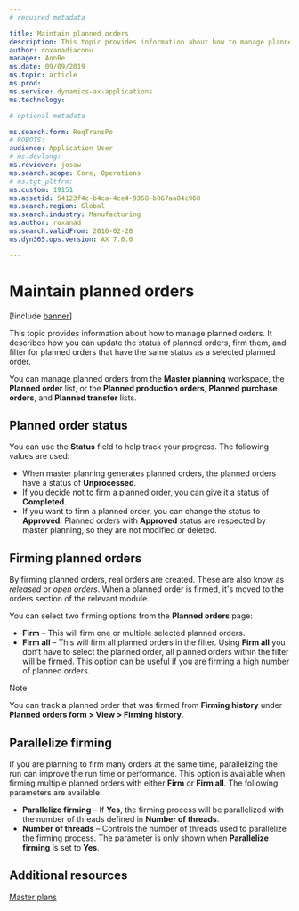 ```yaml
---
# required metadata

title: Maintain planned orders
description: This topic provides information about how to manage planned orders. It describes how you can update the status of planned orders, firm them, and filter for planned orders that have the same status as a selected planned order.
author: roxanadiaconu
manager: AnnBe
ms.date: 09/09/2019
ms.topic: article
ms.prod: 
ms.service: dynamics-ax-applications
ms.technology: 

# optional metadata

ms.search.form: ReqTransPo
# ROBOTS: 
audience: Application User
# ms.devlang: 
ms.reviewer: josaw
ms.search.scope: Core, Operations
# ms.tgt_pltfrm: 
ms.custom: 19151
ms.assetid: 54123f4c-b4ca-4ce4-9358-b067aa04c968
ms.search.region: Global
ms.search.industry: Manufacturing
ms.author: roxanad
ms.search.validFrom: 2016-02-28
ms.dyn365.ops.version: AX 7.0.0

---
```


# Maintain planned orders

[!include [banner](../includes/banner.md)]

This topic provides information about how to manage planned orders. It describes how you can update the status of planned orders, firm them, and filter for planned orders that have the same status as a selected planned order.

You can manage planned orders from the **Master planning** workspace, the **Planned order** list, or the **Planned production orders**, **Planned purchase orders**, and **Planned transfer** lists. 

## Planned order status
You can use the **Status** field to help track your progress. The following values are used:

-   When master planning generates planned orders, the planned orders have a status of **Unprocessed**.
-   If you decide not to firm a planned order, you can give it a status of **Completed**.
-   If you want to firm a planned order, you can change the status to **Approved**. Planned orders with **Approved** status are respected by master planning, so they are not modified or deleted. 

## Firming planned orders 
By firming planned orders, real orders are created. These are also know as *released* or *open orders*. When a planned order is firmed, it's moved to the orders section of the relevant module.

You can select two firming options from the **Planned orders** page:

-   **Firm** – This will firm one or multiple selected planned orders.
-   **Firm all** – This will firm all planned orders in the filter. Using **Firm all** you don’t have to select the planned order, all planned orders within the filter will be firmed. This option can be useful if you are firming a high number of planned orders.

> [!NOTE]
> You can track a planned order that was firmed from **Firming history** under **Planned orders form > View > Firming history**.

## Parallelize firming
If you are planning to firm many orders at the same time, parallelizing the run can improve the run time or performance. This option is available when firming multiple planned orders with either **Firm** or **Firm all**. The following parameters are available:

-   **Parallelize firming** – If **Yes**, the firming process will be parallelized with the number of threads defined in **Number of threads**.
-   **Number of threads** – Controls the number of threads used to parallelize the firming process. The parameter is only shown when **Parallelize firming** is set to **Yes**.


Additional resources
--------

[Master plans](master-plans.md)



